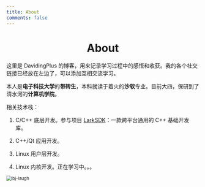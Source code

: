 ```yaml
---
title: About
comments: false
---
```


<meta name="referrer" content="no-referrer"/>

# <center>About</center>

这里是 DavidingPlus 的博客，用来记录学习过程中的感悟和收获。我的各个社交链接已经放在左边了，可以添加互相交流学习。

本人是**电子科技大学**的**带砖生**，本科就读于着火的**沙软**专业。目前大四，保研到了清水河的**计算机学院**。

相关技术栈：

1. C/C++ 底层开发。参与项目 [LarkSDK](http://caiyi.tech/larksdk/)：一款跨平台通用的 C++ 基础开发库。

2. C++/Qt 应用开发。

3. Linux 用户层开发。

4. Linux 内核开发。正在学习中。。。

<img src="/images/about/lbj-laugh.webp" alt="lbj-laugh" style="zoom:80%;" />

